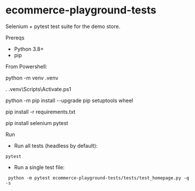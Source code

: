 # ecommerce-playground-tests

Selenium + pytest test suite for the demo store.

Prereqs
- Python 3.8+
- pip

From Powershell: 

python -m venv .venv

. .venv\Scripts\Activate.ps1

python -m pip install --upgrade pip setuptools wheel

pip install -r requirements.txt

pip install selenium pytest


Run
- Run all tests (headless by default):
```
pytest
```

- Run a single test file:
```
 python -m pytest ecommerce-playground-tests/tests/test_homepage.py -q -s
```
